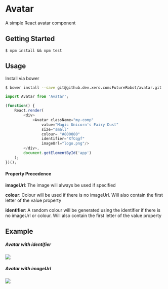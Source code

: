 Avatar
===========

A simple React avatar component 

## Getting Started ##

```
$ npm install && npm test
```

## Usage ##

Install via bower
```bash
$ bower install --save git@github.dev.xero.com:FutureRobot/avatar.git
```

```js
import Avatar from 'Avatar';

(function() {
	React.render(
		<div>
			<Avatar className="my-comp"
				value="Magic Unicorn's Fairy Dust"
				size="small"
				colour= "#800080"
				identifier="XfCqgf"
				imageUrl="logo.png"/>
		</div>, 
		document.getElementById('app')
	);
})();
```

#### Property Precedence ####
**imageUrl**: The image will always be used if specified

**colour**: Colour will be used if there is no imageUrl. Will also contain the first letter of the value property

**identifier**: A random colour will be generated using the identifier if there is no imageUrl or colour.  Will also contain the first letter of the value property

## Example ##

##### Avatar with identifier #####
![](example/avatar_identifier.png)

##### Avatar with imageUrl #####
![](example/avatar_imageUrl.png)
